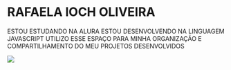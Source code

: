 # RAFAELA lOCH OLIVEIRA
ESTOU ESTUDANDO NA ALURA
ESTOU DESENVOLVENDO NA LINGUAGEM JAVASCRIPT
UTILIZO ESSE ESPAÇO PARA MINHA ORGANIZAÇÃO E COMPARTILHAMENTO DO MEU PROJETOS DESENVOLVIDOS

![](https://pupilasembrasas.com.br/wp-content/uploads/2016/08/ajin-3.gif)

